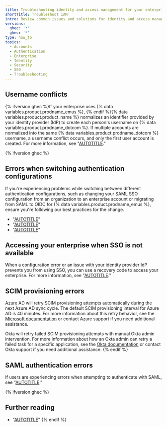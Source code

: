 ```yaml
---
title: Troubleshooting identity and access management for your enterprise
shortTitle: Troubleshoot IAM
intro: Review common issues and solutions for identity and access management for your enterprise.
versions:
  ghec: '*'
  ghes: '*'
type: how_to
topics:
  - Accounts
  - Authentication
  - Enterprise
  - Identity
  - Security
  - SSO
  - Troubleshooting
---
```


## Username conflicts

{% ifversion ghec %}If your enterprise uses {% data variables.product.prodname_emus %}, {% endif %}{% data variables.product.product_name %} normalizes an identifier provided by your identity provider (IdP) to create each person's username on {% data variables.product.prodname_dotcom %}. If multiple accounts are normalized into the same {% data variables.product.prodname_dotcom %} username, a username conflict occurs, and only the first user account is created. For more information, see "[AUTOTITLE](/admin/identity-and-access-management/managing-iam-for-your-enterprise/username-considerations-for-external-authentication)."

{% ifversion ghec %}
## Errors when switching authentication configurations

If you're experiencing problems while switching between different authentication configurations, such as changing your SAML SSO configuration from an organization to an enterprise account or migrating from SAML to OIDC for {% data variables.product.prodname_emus %}, ensure you're following our best practices for the change.

- "[AUTOTITLE](/admin/identity-and-access-management/using-saml-for-enterprise-iam/switching-your-saml-configuration-from-an-organization-to-an-enterprise-account)"
- "[AUTOTITLE](/admin/identity-and-access-management/using-enterprise-managed-users-for-iam/migrating-from-saml-to-oidc)"
- "[AUTOTITLE](/admin/identity-and-access-management/using-enterprise-managed-users-for-iam/migrating-your-enterprise-to-a-new-identity-provider-or-tenant)"

## Accessing your enterprise when SSO is not available

When a configuration error or an issue with your identity provider IdP prevents you from using SSO, you can use a recovery code to access your enterprise. For more information, see "[AUTOTITLE](/admin/identity-and-access-management/managing-recovery-codes-for-your-enterprise/accessing-your-enterprise-account-if-your-identity-provider-is-unavailable)."

## SCIM provisioning errors

Azure AD will retry SCIM provisioning attempts automatically during the next Azure AD sync cycle. The default SCIM provisioning interval for Azure AD is 40 minutes. For more information about this retry behavior, see the [Microsoft documentation](https://learn.microsoft.com/en-us/azure/active-directory/app-provisioning/how-provisioning-works#errors-and-retries) or contact Azure support if you need additional assistance.

Okta will retry failed SCIM provisioning attempts with manual Okta admin intervention. For more information about how an Okta admin can retry a failed task for a specific application, see the [Okta documentation](https://support.okta.com/help/s/article/How-to-retry-failed-tasks-for-a-specific-application?language=en_US) or contact Okta support if you need additional assistance. 
{% endif %}

## SAML authentication errors

If users are experiencing errors when attempting to authenticate with SAML, see "[AUTOTITLE](/admin/identity-and-access-management/using-saml-for-enterprise-iam/troubleshooting-saml-authentication)."

{% ifversion ghec %}
## Further reading

- "[AUTOTITLE](/organizations/managing-saml-single-sign-on-for-your-organization/troubleshooting-identity-and-access-management-for-your-organization)"
{% endif %}
